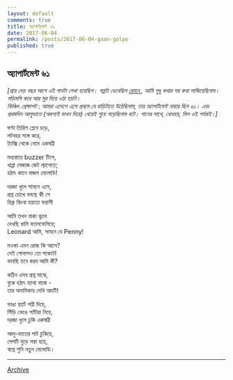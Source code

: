 ```yaml
---
layout: default
comments: true
title: অ্যাপার্টমেন্ট ৬১
date: 2017-06-04
permalink: /posts/2017-06-04-gaan-golpo
published: true
---
```


## অ্যাপার্টমেন্ট ৬১

_\[প্রায় দেড় বছর আগে এই গানটা লেখা হয়েছিল। গল্পটা ভেবেছিল [ রোহন ](http://rohandotc.com/), আমি শুধু কথার পর কথা সাজিয়েছিলাম। গড়িমসি করে আর সুর দিয়ে ওঠা হয়নি।_  
_কিঞ্চিৎ প্রেক্ষাপট : আমরা এদেশে এসে প্রথমে যে বাড়িটাতে উঠেছিলাম, তার অ্যাপার্টমেন্ট নাম্বার ছিল ৬১। এবং প্রথমদিন আলুভাতে (অবশ্যই মাখন দিয়ে) খেয়েই শুয়ে পড়েছিলাম বটে। গানের সাথে, বোধহয়, মিল ওই পর্যন্তই।\]_

ঘণ্টা তিরিশ প্লেনে চড়ে,  
লটবহর সঙ্গে করে,  
ট্যাক্সি থেকে নেমে একষট্টি 

মধ্যরাতে buzzer টিপে,  
খাপ্পা মেজাজ জেট ল্যাগেতে;  
হঠাৎ কানে বাজল মেলোডি! 

দরজা খুলে সামনে এসে,  
প্রশ্ন চোখে বলছে কী সে  
হিব্রু কিংবা হয়তো ফরাসী 

আমি তখন বাক্য ভুলে  
দেখছি খালি ফ্যালফেলিয়ে;  
Leonard আমি, সামনে যে Penny!

মওকা এমন রোজ কি আসে?  
নেই গোলাপও তো পকেটে!  
ভাবছি তবে করব আমি কী?

কঠিন এসব প্রশ্ন মাঝে,  
বুকে হঠাৎ ব্যাথা বাজে -  
তার অনামিকায় দেখি আংটি! 

ভাঙা হার্টে পট্টি দিয়ে,  
সিঁড়ি ভেঙে প্যাঁটরা নিয়ে,  
দরজা খুলে ঢুকি একষট্টি

আলু-ভাতের পাট চুকিয়ে,  
লেপটি মুড়ে লম্বা হয়ে,  
স্বপ্নে শুনি নতুন মেলোডি। 

* * *

[Archive](../archive)
